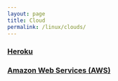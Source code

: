 ```yaml
---
layout: page
title: Cloud
permalink: /linux/clouds/
---
```


### [Heroku](/linux/clouds/heroku/)  

### [Amazon Web Services (AWS)](/linux/clouds/aws/)
